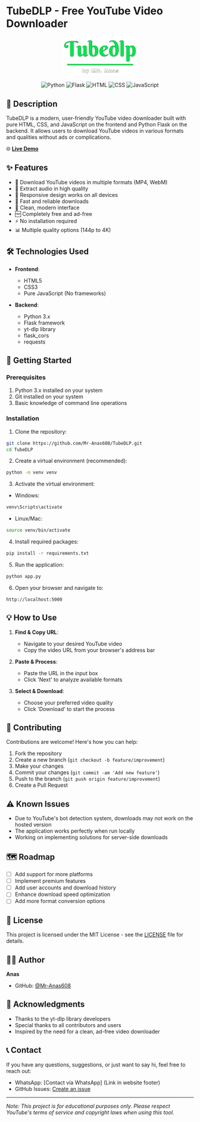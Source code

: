 # TubeDLP - Free YouTube Video Downloader

<div align="center">
  <img src="/static/images/logo.png" alt="TubeDLP Logo" width="200"/>
  
  ![Python](https://img.shields.io/badge/Python-3776AB?style=for-the-badge&logo=python&logoColor=white)
  ![Flask](https://img.shields.io/badge/Flask-000000?style=for-the-badge&logo=flask&logoColor=white)
  ![HTML](https://img.shields.io/badge/HTML5-E34F26?style=for-the-badge&logo=html5&logoColor=white)
  ![CSS](https://img.shields.io/badge/CSS3-1572B6?style=for-the-badge&logo=css3&logoColor=white)
  ![JavaScript](https://img.shields.io/badge/JavaScript-F7DF1E?style=for-the-badge&logo=javascript&logoColor=black)
</div>

## 📝 Description

TubeDLP is a modern, user-friendly YouTube video downloader built with pure HTML, CSS, and JavaScript on the frontend and Python Flask on the backend. It allows users to download YouTube videos in various formats and qualities without ads or complications.

🌐 **[Live Demo](https://tube-dlp.koyeb.app/)**

## ✨ Features

- 🎥 Download YouTube videos in multiple formats (MP4, WebM)
- 🎵 Extract audio in high quality
- 📱 Responsive design works on all devices
- 🚀 Fast and reliable downloads
- 🎨 Clean, modern interface
- 🆓 Completely free and ad-free
- ⚡ No installation required
- 📊 Multiple quality options (144p to 4K)

## 🛠️ Technologies Used

- **Frontend**:
  - HTML5
  - CSS3
  - Pure JavaScript (No frameworks)

- **Backend**:
  - Python 3.x
  - Flask framework
  - yt-dlp library
  - flask_cors
  - requests

## 🚀 Getting Started

### Prerequisites

1. Python 3.x installed on your system
2. Git installed on your system
3. Basic knowledge of command line operations

### Installation

1. Clone the repository:
```bash
git clone https://github.com/Mr-Anas608/TubeDLP.git
cd TubeDLP
```

2. Create a virtual environment (recommended):
```bash
python -m venv venv
```

3. Activate the virtual environment:
- Windows:
```bash
venv\Scripts\activate
```
- Linux/Mac:
```bash
source venv/bin/activate
```

4. Install required packages:
```bash
pip install -r requirements.txt
```

5. Run the application:
```bash
python app.py
```

6. Open your browser and navigate to:
```
http://localhost:5000
```

## 💡 How to Use

1. **Find & Copy URL**: 
   - Navigate to your desired YouTube video
   - Copy the video URL from your browser's address bar

2. **Paste & Process**:
   - Paste the URL in the input box
   - Click 'Next' to analyze available formats

3. **Select & Download**:
   - Choose your preferred video quality
   - Click 'Download' to start the process

## 🤝 Contributing

Contributions are welcome! Here's how you can help:

1. Fork the repository
2. Create a new branch (`git checkout -b feature/improvement`)
3. Make your changes
4. Commit your changes (`git commit -am 'Add new feature'`)
5. Push to the branch (`git push origin feature/improvement`)
6. Create a Pull Request

## ⚠️ Known Issues

- Due to YouTube's bot detection system, downloads may not work on the hosted version
- The application works perfectly when run locally
- Working on implementing solutions for server-side downloads

## 🗺️ Roadmap

- [ ] Add support for more platforms
- [ ] Implement premium features
- [ ] Add user accounts and download history
- [ ] Enhance download speed optimization
- [ ] Add more format conversion options

## 📄 License

This project is licensed under the MIT License - see the [LICENSE](LICENSE) file for details.

## 👨‍💻 Author

**Anas**
- GitHub: [@Mr-Anas608](https://github.com/Mr-Anas608)

## 🙏 Acknowledgments

- Thanks to the yt-dlp library developers
- Special thanks to all contributors and users
- Inspired by the need for a clean, ad-free video downloader

## 📞 Contact

If you have any questions, suggestions, or just want to say hi, feel free to reach out:

- WhatsApp: [Contact via WhatsApp] (Link in website footer)
- GitHub Issues: [Create an issue](https://github.com/Mr-Anas608/TubeDLP/issues)

---
*Note: This project is for educational purposes only. Please respect YouTube's terms of service and copyright laws when using this tool.*
